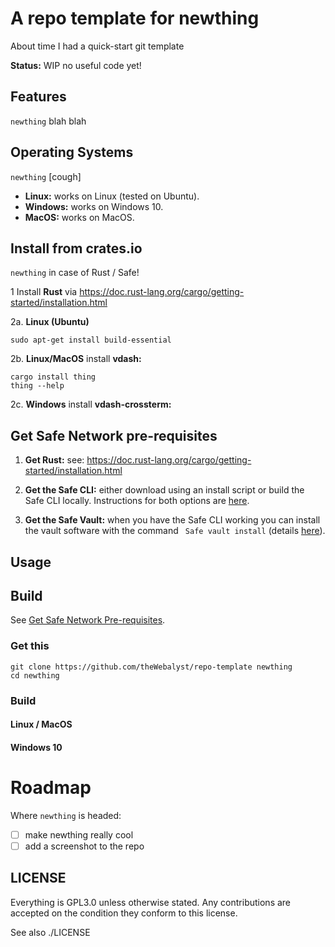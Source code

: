 # A repo template for newthing

About time I had a quick-start git template

**Status:** WIP no useful code yet!

## Features

`newthing` blah blah

## Operating Systems
`newthing` [cough]
- **Linux:** works on Linux (tested on Ubuntu).
- **Windows:** works on Windows 10.
- **MacOS:** works on MacOS.

## Install from crates.io
`newthing` in case of Rust / Safe!

1 Install **Rust** via https://doc.rust-lang.org/cargo/getting-started/installation.html

2a. **Linux (Ubuntu)**

    sudo apt-get install build-essential

2b. **Linux/MacOS** install **vdash:**

    cargo install thing
    thing --help

2c. **Windows** install **vdash-crossterm:**


## Get Safe Network pre-requisites
1. **Get Rust:** see: https://doc.rust-lang.org/cargo/getting-started/installation.html

2. **Get the Safe CLI:** either download using an install script or build the Safe CLI locally. Instructions for both options are [here](https://github.com/maidsafe/sn_api/tree/master/sn_cli#safe-network-cli).

3. **Get the Safe Vault:** when you have the Safe CLI working you can install the vault software with the command ` Safe vault install` (details [here](https://github.com/maidsafe/sn_api/tree/master/sn_cli#vault-install)).

## Usage

## Build

See [Get Safe Network Pre-requisites](#get-safe-network-pre-requisites).

### Get this
```
git clone https://github.com/theWebalyst/repo-template newthing
cd newthing
```

### Build

#### Linux / MacOS

#### Windows 10

# Roadmap
Where `newthing` is headed:
- [ ] make newthing really cool
- [ ] add a screenshot to the repo

## LICENSE

Everything is GPL3.0 unless otherwise stated. Any contributions are accepted on the condition they conform to this license.

See also ./LICENSE

